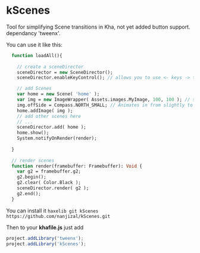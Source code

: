 # kScenes
Tool for simplifying Scene transitions in Kha, not yet added button support.
dependancy 'tweenx'.

You can use it like this:
```haxe
  function loadAll(){
  
    // create a sceneDirector
    sceneDirector = new SceneDirector();
    sceneDirector.enableKeyControl(); // allows you to use <- keys -> to navigate scenes( fades between )

    // add Scenes
    var home = new Scene( 'home' );
    var img = new ImageWrapper( Assets.images.MyImage, 100, 100 ); // support for text with variable letter spacing.
    img.offSide = Compass.NORTH_SMALL; // Animates in from slightly to the north and out same way.
    home.addImage( img );
    // add other scenes here
    // ...
    sceneDirector.add( home );
    home.show();
    System.notifyOnRender(render);
    
  }
  
  // render scenes
  function render(framebuffer: Framebuffer): Void {
    var g2 = framebuffer.g2;
    g2.begin();
    g2.clear( Color.Black );
    sceneDirector.render( g2 );
    g2.end();
  }

```

You can install it 
```haxelib git kScenes https://github.com/nanjizal/kScenes.git```

Then to your **khafile.js** just add
``` js
project.addLibrary('tweenx'); 
project.addLibrary('kScenes');
```
